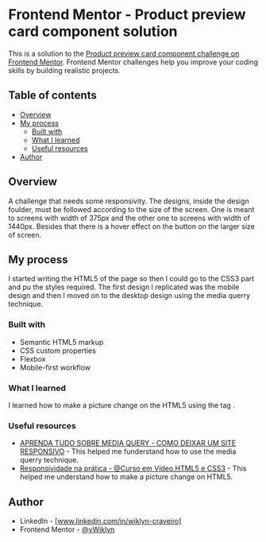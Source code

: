 # Frontend Mentor - Product preview card component solution

This is a solution to the [Product preview card component challenge on Frontend Mentor](https://www.frontendmentor.io/challenges/product-preview-card-component-GO7UmttRfa). Frontend Mentor challenges help you improve your coding skills by building realistic projects. 

## Table of contents

- [Overview](#overview)
- [My process](#my-process)
  - [Built with](#built-with)
  - [What I learned](#what-i-learned)
  - [Useful resources](#useful-resources)
- [Author](#author)

## Overview

A challenge that needs some responsivity. The designs, inside the design foulder, must be followed according to the size of the screen. One is meant to screens with width of 375px and the other one to screens with width of 1440px. Besides that there is a hover effect on the button on the larger size of screen.

## My process

I started writing the HTML5 of the page so then I could go to the CSS3 part and pu the styles required. The first design I replicated was the mobile design and then I moved on to the desktop design using the media querry technique.

### Built with

- Semantic HTML5 markup
- CSS custom properties
- Flexbox
- Mobile-first workflow

### What I learned

I learned how to make a picture change on the HTML5 using the tag <picture>.

### Useful resources

- [APRENDA TUDO SOBRE MEDIA QUERY - COMO DEIXAR UM SITE RESPONSIVO](https://youtu.be/jEf_zX4fKqU) - This helped me funderstand how to use the media querry technique.
- [Responsividade na prática - @Curso em Vídeo HTML5 e CSS3](https://youtu.be/rAdHLNBTCgs) - This helped me understand how to make a picture change on HTML5.

## Author

- LinkedIn - [www.linkedin.com/in/wiklyn-craveiro]
- Frontend Mentor - [@yWiklyn](https://www.frontendmentor.io/profile/yourusername)
